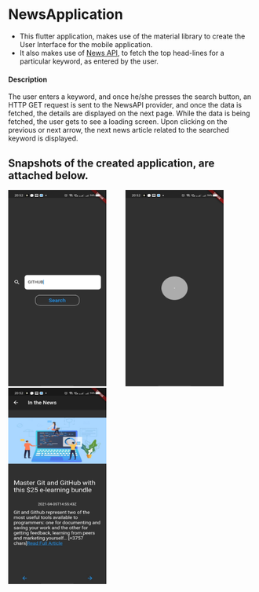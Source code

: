# NewsApplication

- This flutter application, makes use of the material library to create the User Interface for the mobile application.
- It also makes use of <a href="https://newsapi.org/">News API</a>, to fetch the top head-lines for a particular keyword, as entered by the user.

#### Description
The user enters a keyword, and once he/she presses the search button, an HTTP GET request is sent to the NewsAPI provider, and once the data is fetched, the details are displayed on the next page. While the data is being fetched, the user gets to see a loading screen. Upon clicking on the previous or next arrow, the next news article related to the searched keyword is displayed.


## Snapshots of the created application, are attached below.

<img src="./images/first.jpeg" height="400" width="200">&nbsp;&nbsp;&nbsp;&nbsp;&nbsp;&nbsp;&nbsp;&nbsp;&nbsp;&nbsp;<img src="./images/second.jpeg" height="400" width="200">&nbsp;&nbsp;&nbsp;&nbsp;&nbsp;&nbsp;&nbsp;&nbsp;&nbsp;&nbsp;<img src="./images/third.jpeg" height="400" width="200">
       